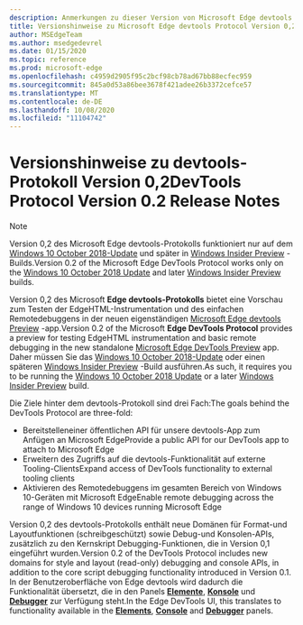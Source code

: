 ```yaml
---
description: Anmerkungen zu dieser Version von Microsoft Edge devtools Protocol, Version 0,2
title: Versionshinweise zu Microsoft Edge devtools Protocol Version 0,2
author: MSEdgeTeam
ms.author: msedgedevrel
ms.date: 01/15/2020
ms.topic: reference
ms.prod: microsoft-edge
ms.openlocfilehash: c4959d2905f95c2bcf98cb78ad67bb88ecfec959
ms.sourcegitcommit: 845a0d53a86bee3678f421adee26b3372cefce57
ms.translationtype: MT
ms.contentlocale: de-DE
ms.lasthandoff: 10/08/2020
ms.locfileid: "11104742"
---
```

# <span data-ttu-id="a6211-103">Versionshinweise zu devtools-Protokoll Version 0,2</span><span class="sxs-lookup"><span data-stu-id="a6211-103">DevTools Protocol Version 0.2 Release Notes</span></span>

> [!NOTE]
> <span data-ttu-id="a6211-104">Version 0,2 des Microsoft Edge devtools-Protokolls funktioniert nur auf dem [Windows 10 October 2018-Update](/windows/uwp/whats-new/windows-10-build-17763) und später in [Windows Insider Preview](https://insider.windows.com/getting-started/) -Builds.</span><span class="sxs-lookup"><span data-stu-id="a6211-104">Version 0.2 of the Microsoft Edge DevTools Protocol works only on the [Windows 10 October 2018 Update](/windows/uwp/whats-new/windows-10-build-17763) and later [Windows Insider Preview](https://insider.windows.com/getting-started/) builds.</span></span>

<span data-ttu-id="a6211-105">Version 0,2 des Microsoft **Edge devtools-Protokolls** bietet eine Vorschau zum Testen der EdgeHTML-Instrumentation und des einfachen Remotedebuggens in der neuen eigenständigen [Microsoft Edge devtools Preview](https://www.microsoft.com/store/p/microsoft-edge-devtools-preview/9mzbfrmz0mnj?activetab=pivot%3aoverviewtab) -app.</span><span class="sxs-lookup"><span data-stu-id="a6211-105">Version 0.2 of the Microsoft **Edge DevTools Protocol** provides a preview for testing EdgeHTML instrumentation and basic remote debugging in the new standalone [Microsoft Edge DevTools Preview](https://www.microsoft.com/store/p/microsoft-edge-devtools-preview/9mzbfrmz0mnj?activetab=pivot%3aoverviewtab) app.</span></span> <span data-ttu-id="a6211-106">Daher müssen Sie das [Windows 10 October 2018-Update](/windows/uwp/whats-new/windows-10-build-17763) oder einen späteren [Windows Insider Preview](https://insider.windows.com/getting-started/) -Build ausführen.</span><span class="sxs-lookup"><span data-stu-id="a6211-106">As such, it requires you to be running the [Windows 10 October 2018 Update](/windows/uwp/whats-new/windows-10-build-17763) or a later [Windows Insider Preview](https://insider.windows.com/getting-started/) build.</span></span>

<span data-ttu-id="a6211-107">Die Ziele hinter dem devtools-Protokoll sind drei Fach:</span><span class="sxs-lookup"><span data-stu-id="a6211-107">The goals behind the DevTools Protocol are three-fold:</span></span>

 - <span data-ttu-id="a6211-108">Bereitstelleneiner öffentlichen API für unsere devtools-App zum Anfügen an Microsoft Edge</span><span class="sxs-lookup"><span data-stu-id="a6211-108">Provide a public API for our DevTools app to attach to Microsoft Edge</span></span>
 - <span data-ttu-id="a6211-109">Erweitern des Zugriffs auf die devtools-Funktionalität auf externe Tooling-Clients</span><span class="sxs-lookup"><span data-stu-id="a6211-109">Expand access of DevTools functionality to external tooling clients</span></span>
 - <span data-ttu-id="a6211-110">Aktivieren des Remotedebuggens im gesamten Bereich von Windows 10-Geräten mit Microsoft Edge</span><span class="sxs-lookup"><span data-stu-id="a6211-110">Enable remote debugging across the range of Windows 10 devices running Microsoft Edge</span></span> 

<span data-ttu-id="a6211-111">Version 0,2 des devtools-Protokolls enthält neue Domänen für Format-und Layoutfunktionen (schreibgeschützt) sowie Debug-und Konsolen-APIs, zusätzlich zu den Kernskript Debugging-Funktionen, die in Version 0,1 eingeführt wurden.</span><span class="sxs-lookup"><span data-stu-id="a6211-111">Version 0.2 of the DevTools Protocol includes new domains for style and layout (read-only) debugging and console APIs, in addition to the core script debugging functionality introduced in Version 0.1.</span></span> <span data-ttu-id="a6211-112">In der Benutzeroberfläche von Edge devtools wird dadurch die Funktionalität übersetzt, die in den Panels [**Elemente**](../../devtools-guide/elements.md), [**Konsole**](../../devtools-guide/console.md) und [**Debugger**](../../devtools-guide/debugger.md)  zur Verfügung steht.</span><span class="sxs-lookup"><span data-stu-id="a6211-112">In the Edge DevTools UI, this translates to functionality available in the [**Elements**](../../devtools-guide/elements.md), [**Console**](../../devtools-guide/console.md) and [**Debugger**](../../devtools-guide/debugger.md)  panels.</span></span>
